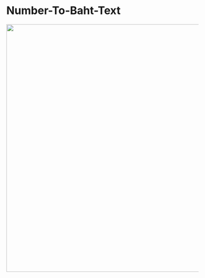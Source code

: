 # Number-To-Baht-Text

<p align="center">
  <img src="https://user-images.githubusercontent.com/15135199/97607619-cbd81880-1a43-11eb-8ad1-d4092b5f1e11.png" width="650">
</p>
